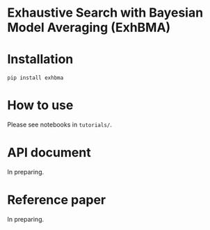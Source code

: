 # Exhaustive Search with Bayesian Model Averaging (ExhBMA)

# Installation
```
pip install exhbma
```

# How to use
Please see notebooks in `tutorials/`.

# API document
In preparing.

# Reference paper
In preparing.
